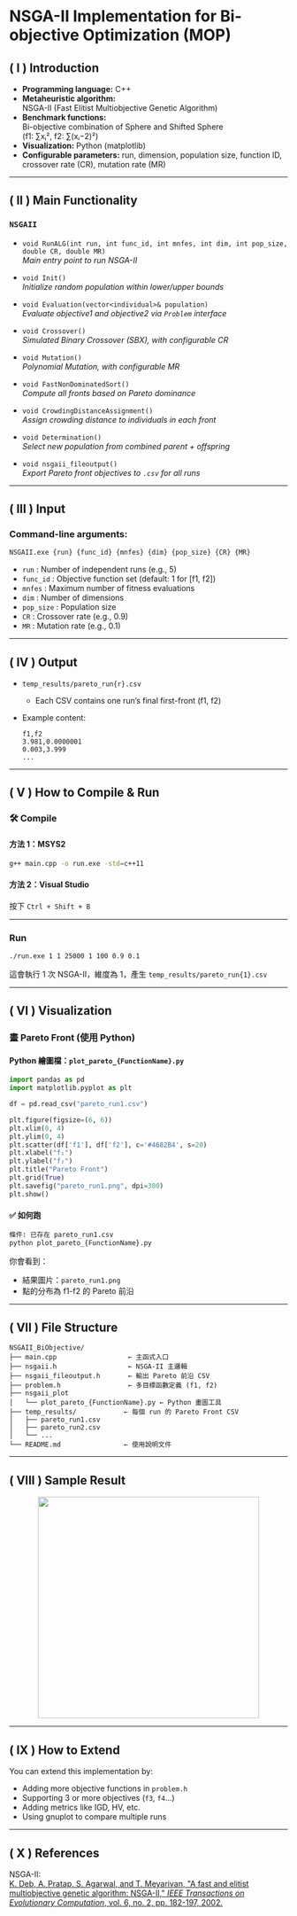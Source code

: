 # NSGA-II Implementation for Bi-objective Optimization (MOP)

## ( I ) Introduction

- **Programming language:** C++
- **Metaheuristic algorithm:**  
  NSGA-II (Fast Elitist Multiobjective Genetic Algorithm)  
- **Benchmark functions:**  
  Bi-objective combination of Sphere and Shifted Sphere  
  (f1: ∑xᵢ², f2: ∑(xᵢ−2)²)
- **Visualization:** Python (matplotlib)  
- **Configurable parameters:** run, dimension, population size, function ID, crossover rate (CR), mutation rate (MR)

---

## ( II ) Main Functionality

### `NSGAII`
- `void RunALG(int run, int func_id, int mnfes, int dim, int pop_size, double CR, double MR)`  
  *Main entry point to run NSGA-II*

- `void Init()`  
  *Initialize random population within lower/upper bounds*

- `void Evaluation(vector<individual>& population)`  
  *Evaluate objective1 and objective2 via `Problem` interface*

- `void Crossover()`  
  *Simulated Binary Crossover (SBX), with configurable CR*

- `void Mutation()`  
  *Polynomial Mutation, with configurable MR*

- `void FastNonDominatedSort()`  
  *Compute all fronts based on Pareto dominance*

- `void CrowdingDistanceAssignment()`  
  *Assign crowding distance to individuals in each front*

- `void Determination()`  
  *Select new population from combined parent + offspring*

- `void nsgaii_fileoutput()`  
  *Export Pareto front objectives to `.csv` for all runs*

---

## ( III ) Input

### Command-line arguments:
```bash
NSGAII.exe {run} {func_id} {mnfes} {dim} {pop_size} {CR} {MR}
```

- `run`         : Number of independent runs (e.g., 5)  
- `func_id`     : Objective function set (default: 1 for [f1, f2])  
- `mnfes`       : Maximum number of fitness evaluations  
- `dim`         : Number of dimensions  
- `pop_size`    : Population size  
- `CR`          : Crossover rate (e.g., 0.9)  
- `MR`          : Mutation rate (e.g., 0.1)  

---

## ( IV ) Output

- `temp_results/pareto_run{r}.csv`  
  - Each CSV contains one run’s final first-front (f1, f2)

- Example content:
  ```
  f1,f2
  3.981,0.0000001
  0.003,3.999
  ...
  ```

---

## ( V ) How to Compile & Run

### 🛠 Compile
#### 方法 1：MSYS2
```bash
g++ main.cpp -o run.exe -std=c++11
```

#### 方法 2：Visual Studio
按下 `Ctrl + Shift + B`

---

### Run
```bash
./run.exe 1 1 25000 1 100 0.9 0.1
```

這會執行 1 次 NSGA-II，維度為 1，產生 `temp_results/pareto_run{1}.csv`

---

## ( VI ) Visualization

### 畫 Pareto Front (使用 Python)

#### Python 繪圖檔：`plot_pareto_{FunctionName}.py`
```python
import pandas as pd
import matplotlib.pyplot as plt

df = pd.read_csv("pareto_run1.csv")

plt.figure(figsize=(6, 6))
plt.xlim(0, 4)
plt.ylim(0, 4)
plt.scatter(df['f1'], df['f2'], c='#4682B4', s=20)
plt.xlabel("f₁")
plt.ylabel("f₂")
plt.title("Pareto Front")
plt.grid(True)
plt.savefig("pareto_run1.png", dpi=300)
plt.show()
```

#### ✅ 如何跑
```bash
條件: 已存在 pareto_run1.csv
python plot_pareto_{FunctionName}.py
```

你會看到：
- 結果圖片：`pareto_run1.png`
- 點的分布為 f1-f2 的 Pareto 前沿

---

## ( VII ) File Structure

```
NSGAII_BiObjective/
├── main.cpp                  ← 主函式入口
├── nsgaii.h                  ← NSGA-II 主邏輯
├── nsgaii_fileoutput.h       ← 輸出 Pareto 前沿 CSV
├── problem.h                 ← 多目標函數定義 (f1, f2)
├── nsgaii_plot
│   └── plot_pareto_{FunctionName}.py ← Python 畫圖工具
├── temp_results/            ← 每個 run 的 Pareto Front CSV
│   ├── pareto_run1.csv
│   ├── pareto_run2.csv
│   └── ...
└── README.md                ← 使用說明文件
```

---

## ( VIII ) Sample Result

<p align="center">
  <img src="temp_results/pareto_run1.png" width="400px"/>
</p>

---

## ( IX ) How to Extend

You can extend this implementation by:
- Adding more objective functions in `problem.h`
- Supporting 3 or more objectives (`f3`, `f4`...)
- Adding metrics like IGD, HV, etc.
- Using gnuplot to compare multiple runs

---

## ( X ) References

NSGA-II:   
[K. Deb, A. Pratap, S. Agarwal, and T. Meyarivan, "A fast and elitist multiobjective genetic algorithm: NSGA-II," _IEEE Transactions on Evolutionary Computation_, vol. 6, no. 2, pp. 182-197, 2002.](http://ieeexplore.ieee.org/document/996017/)